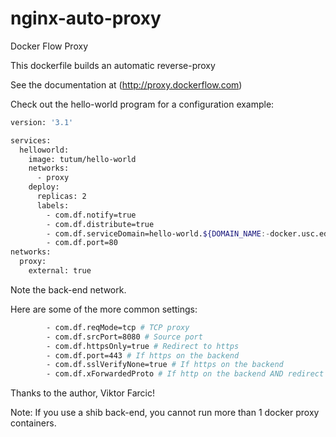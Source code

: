 # nginx-auto-proxy
Docker Flow Proxy

This dockerfile builds an automatic reverse-proxy

See the documentation at (http://proxy.dockerflow.com)

Check out the hello-world program for a configuration example:
````bash
version: '3.1'

services:
  helloworld:
    image: tutum/hello-world
    networks:
      - proxy
    deploy:
      replicas: 2
      labels:
        - com.df.notify=true
        - com.df.distribute=true
        - com.df.serviceDomain=hello-world.${DOMAIN_NAME:-docker.usc.edu}
        - com.df.port=80
networks:
  proxy:
    external: true

````

Note the back-end network.

Here are some of the more common settings:
````bash
        - com.df.reqMode=tcp # TCP proxy
        - com.df.srcPort=8080 # Source port
        - com.df.httpsOnly=true # Redirect to https
        - com.df.port=443 # If https on the backend
        - com.df.sslVerifyNone=true # If https on the backend
        - com.df.xForwardedProto # If http on the backend AND redirect to https
````

Thanks to the author, Viktor Farcic!

Note: If you use a shib back-end, you cannot run
more than 1 docker proxy containers.